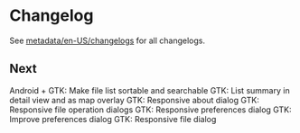 # Changelog

See [metadata/en-US/changelogs](metadata/en-US/changelogs) for all changelogs.


## Next

Android + GTK: Make file list sortable and searchable
GTK: List summary in detail view and as map overlay
GTK: Responsive about dialog
GTK: Responsive file operation dialogs
GTK: Responsive preferences dialog
GTK: Improve preferences dialog
GTK: Responsive file dialog
